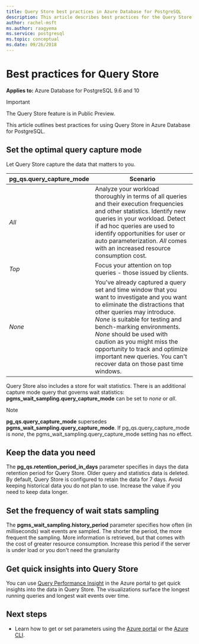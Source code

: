 ```yaml
---
title: Query Store best practices in Azure Database for PostgreSQL
description: This article describes best practices for the Query Store in Azure Database for PostgreSQL.
author: rachel-msft
ms.author: raagyema
ms.service: postgresql
ms.topic: conceptual
ms.date: 09/26/2018
---
```


# Best practices for Query Store

**Applies to:** Azure Database for PostgreSQL 9.6 and 10

> [!IMPORTANT]
> The Query Store feature is in Public Preview.


This article outlines best practices for using Query Store in Azure Database for PostgreSQL.

## Set the optimal query capture mode
Let Query Store capture the data that matters to you. 

|**pg_qs.query_capture_mode** |	**Scenario**|
|---|---|
|_All_	|Analyze your workload thoroughly in terms of all queries and their execution frequencies and other statistics. Identify new queries in your workload. Detect if ad hoc queries are used to identify opportunities for user or auto parameterization. _All_ comes with an increased resource consumption cost. |
|_Top_	|Focus your attention on top queries - those issued by clients.
|_None_	|You've already captured a query set and time window that you want to investigate and you want to eliminate the distractions that other queries may introduce. _None_ is suitable for testing and bench-marking environments. _None_ should be used with caution as you might miss the opportunity to track and optimize important new queries. You can't recover data on those past time windows. |

Query Store also includes a store for wait statistics. There is an additional capture mode query that governs wait statistics: **pgms_wait_sampling.query_capture_mode** can be set to _none_ or _all_. 

> [!NOTE] 
> **pg_qs.query_capture_mode** supersedes **pgms_wait_sampling.query_capture_mode**. If pg_qs.query_capture_mode is _none_, the pgms_wait_sampling.query_capture_mode setting has no effect. 


## Keep the data you need
The **pg_qs.retention_period_in_days** parameter specifies in days the data retention period for Query Store. Older query and statistics data is deleted. By default, Query Store is configured to retain the data for 7 days. Avoid keeping historical data you do not plan to use. Increase the value if you need to keep data longer.


## Set the frequency of wait stats sampling 
The **pgms_wait_sampling.history_period** parameter specifies how often (in milliseconds) wait events are sampled. The shorter the period, the more frequent the sampling. More information is retrieved, but that comes with the cost of greater resource consumption. Increase this period if the server is under load or you don't need the granularity


## Get quick insights into Query Store
You can use [Query Performance Insight](concepts-query-performance-insight.md) in the Azure portal to get quick insights into the data in Query Store. The visualizations surface the longest running queries and longest wait events over time.

## Next steps
- Learn how to get or set parameters using the [Azure portal](howto-configure-server-parameters-using-portal.md) or the [Azure CLI](howto-configure-server-parameters-using-cli.md).